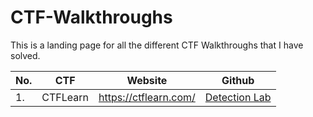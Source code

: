 # CTF-Walkthroughs

This is a landing page for all the different CTF Walkthroughs that I have solved.

|No. |CTF           |Website           |Github                 |
|----|--------------|------------------|-----------------------|
|1.  |CTFLearn      |https://ctflearn.com/|<a href="https://google.com">Detection Lab</a>
